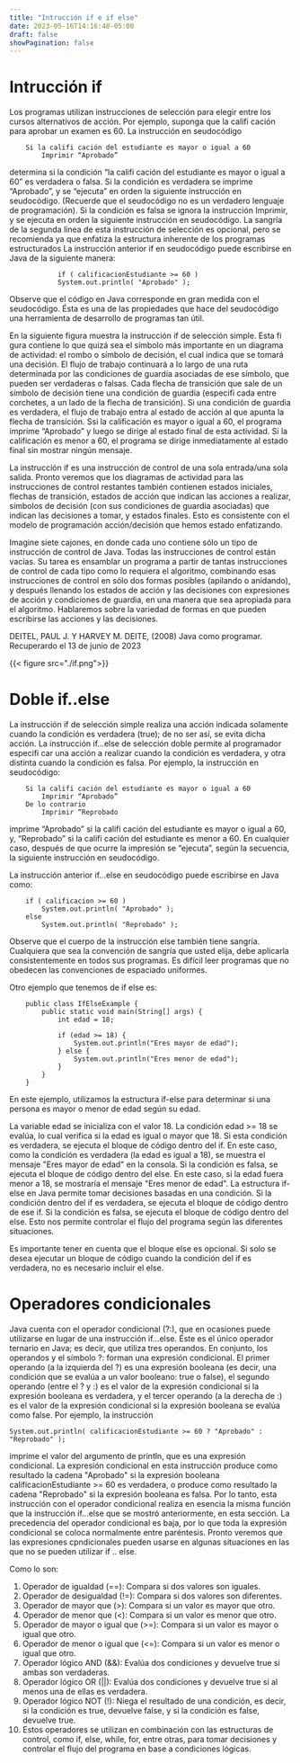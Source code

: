 ```yaml
---
title: "Intrucción if e if else"
date: 2023-05-16T14:16:48-05:00
draft: false
showPagination: false
---
```


# Intrucción if

Los programas utilizan instrucciones de selección para elegir entre los cursos alternativos de acción. Por ejemplo, suponga que la califi cación para aprobar un examen es 60. La instrucción en seudocódigo

        Si la califi cación del estudiante es mayor o igual a 60
            Imprimir “Aprobado”

determina si la condición “la califi cación del estudiante es mayor o igual a 60” es verdadera o falsa. Si la condición es verdadera se imprime “Aprobado”, y se “ejecuta” en orden la siguiente instrucción en seudocódigo. (Recuerde que el seudocódigo no es un verdadero lenguaje de programación). Si la condición es falsa se ignora la instrucción Imprimir, y se ejecuta en orden la siguiente instrucción en seudocódigo. La sangría de la segunda línea de esta instrucción de selección es opcional, pero se recomienda ya que enfatiza la estructura inherente de los programas estructurados
    La instrucción anterior if en seudocódigo puede escribirse en Java de la siguiente manera:

                if ( calificacionEstudiante >= 60 )
                System.out.println( "Aprobado" );

Observe que el código en Java corresponde en gran medida con el seudocódigo. Ésta es una de las propiedades que hace del seudocódigo una herramienta de desarrollo de programas tan útil.

En la siguiente figura muestra la instrucción if de selección simple. Esta fi gura contiene lo que quizá sea el símbolo 
más importante en un diagrama de actividad: el rombo o símbolo de decisión, el cual indica que se tomará 
una decisión. El flujo de trabajo continuará a lo largo de una ruta determinada por las condiciones de guardia
asociadas de ese símbolo, que pueden ser verdaderas o falsas. Cada flecha de transición que sale de un símbolo 
de decisión tiene una condición de guardia (especifi cada entre corchetes, a un lado de la flecha de transición). 
Si una condición de guardia es verdadera, el flujo de trabajo entra al estado de acción al que apunta la flecha de 
transición. Ssi la calificación es mayor o igual a 60, el programa imprime “Aprobado” y luego se 
dirige al estado final de esta actividad. Si la calificación es menor a 60, el programa se dirige inmediatamente al 
estado final sin mostrar ningún mensaje.

La instrucción if es una instrucción de control de una sola entrada/una sola salida. Pronto veremos que los 
diagramas de actividad para las instrucciones de control restantes también contienen estados iniciales, flechas
de transición, estados de acción que indican las acciones a realizar, símbolos de decisión (con sus condiciones de
guardia asociadas) que indican las decisiones a tomar, y estados finales. Esto es consistente con el modelo
de programación acción/decisión que hemos estado enfatizando.

Imagine siete cajones, en donde cada uno contiene sólo un tipo de instrucción de control de Java. Todas 
las instrucciones de control están vacías. Su tarea es ensamblar un programa a partir de tantas instrucciones de 
control de cada tipo como lo requiera el algoritmo, combinando esas instrucciones de control en sólo dos formas 
posibles (apilando o anidando), y después llenando los estados de acción y las decisiones con expresiones de 
acción y condiciones de guardia, en una manera que sea apropiada para el algoritmo. Hablaremos sobre la variedad de formas en que pueden escribirse las acciones y las decisiones.

DEITEL, PAUL J. Y HARVEY M. DEITE, (2008) Java como programar. Recuperardo el 13 de junio de 2023

{{< figure src="./if.png">}}

# Doble if..else

La instrucción if de selección simple realiza una acción indicada solamente cuando la condición es verdadera 
(true); de no ser así, se evita dicha acción. La instrucción if...else de selección doble permite al programador 
especifi car una acción a realizar cuando la condición es verdadera, y otra distinta cuando la condición es falsa. Por 
ejemplo, la instrucción en seudocódigo:

        Si la califi cación del estudiante es mayor o igual a 60
            Imprimir “Aprobado”
        De lo contrario
            Imprimir “Reprobado

imprime “Aprobado” si la califi cación del estudiante es mayor o igual a 60, y, “Reprobado” si la califi cación del 
estudiante es menor a 60. En cualquier caso, después de que ocurre la impresión se “ejecuta”, según la secuencia, 
la siguiente instrucción en seudocódigo.

La instrucción anterior if...else en seudocódigo puede escribirse en Java como:

        if ( calificacion >= 60 )
            System.out.println( "Aprobado" );
        else
            System.out.println( "Reprobado" );

Observe que el cuerpo de la instrucción else también tiene sangría. Cualquiera que sea la convención de sangría 
que usted elija, debe aplicarla consistentemente en todos sus programas. Es difícil leer programas que no obedecen las convenciones de espaciado uniformes.

Otro ejemplo que tenemos de if else es:

        public class IfElseExample {
            public static void main(String[] args) {
                int edad = 18;

                if (edad >= 18) {
                    System.out.println("Eres mayor de edad");
                } else {
                    System.out.println("Eres menor de edad");
                }
            }
        }

En este ejemplo, utilizamos la estructura if-else para determinar si una persona es mayor o menor de edad según su edad.

La variable edad se inicializa con el valor 18.
La condición edad >= 18 se evalúa, lo cual verifica si la edad es igual o mayor que 18. Si esta condición es verdadera, se ejecuta el bloque de código dentro del if.
En este caso, como la condición es verdadera (la edad es igual a 18), se muestra el mensaje "Eres mayor de edad" en la consola.
Si la condición es falsa, se ejecuta el bloque de código dentro del else. En este caso, si la edad fuera menor a 18, se mostraría el mensaje "Eres menor de edad".
La estructura if-else en Java permite tomar decisiones basadas en una condición. Si la condición dentro del if es verdadera, se ejecuta el bloque de código dentro de ese if. Si la condición es falsa, se ejecuta el bloque de código dentro del else. Esto nos permite controlar el flujo del programa según las diferentes situaciones.

Es importante tener en cuenta que el bloque else es opcional. Si solo se desea ejecutar un bloque de código cuando la condición del if es verdadera, no es necesario incluir el else.

# Operadores condicionales

Java cuenta con el operador condicional (?:), que en ocasiones puede utilizarse en lugar de una instrucción 
if...else. Éste es el único operador ternario en Java; es decir, que utiliza tres operandos. En conjunto, los 
operandos y el símbolo ?: forman una expresión condicional. El primer operando (a la izquierda del ?) es una 
expresión booleana (es decir, una condición que se evalúa a un valor booleano: true o false), el segundo 
operando (entre el ? y :) es el valor de la expresión condicional si la expresión booleana es verdadera, y el tercer operando (a la derecha de :) es el valor de la expresión condicional si la expresión booleana se evalúa como 
false. Por ejemplo, la instrucción

    System.out.println( calificacionEstudiante >= 60 ? "Aprobado" : "Reprobado" );

imprime el valor del argumento de println, que es una expresión condicional. La expresión condicional en esta 
instrucción produce como resultado la cadena "Aprobado" si la expresión booleana calificacionEstudiante >= 60 es verdadera, o produce como resultado la cadena "Reprobado" si la expresión booleana es falsa. Por lo tanto, esta instrucción con el operador condicional realiza en esencia la misma función que la instrucción if...else que se mostró anteriormente, en esta sección. La precedencia del operador condicional es baja, por lo que toda la expresión condicional se coloca normalmente entre paréntesis. Pronto veremos que las expresiones cpndicionales pueden usarse en algunas situaciones en las que no se pueden utilizar if .. else.

Como lo son:

<ol>
        <li>Operador de igualdad (==): Compara si dos valores son iguales.</li>
        <li>Operador de desigualdad (!=): Compara si dos valores son diferentes.</li>
        <li>Operador de mayor que (>): Compara si un valor es mayor que otro.</li>
        <li>Operador de menor que (<): Compara si un valor es menor que otro.</li>
        <li>Operador de mayor o igual que (>=): Compara si un valor es mayor o igual que otro.</li>
        <li>Operador de menor o igual que (<=): Compara si un valor es menor o igual que otro.</li>
        <li>Operador lógico AND (&&): Evalúa dos condiciones y devuelve true si ambas son verdaderas.</li>
        <li>Operador lógico OR (||): Evalúa dos condiciones y devuelve true si al menos una de ellas es verdadera.</li>
        <li>Operador lógico NOT (!): Niega el resultado de una condición, es decir, si la condición es true, devuelve false, y si la condición es false, devuelve true.</li>
        <li>Estos operadores se utilizan en combinación con las estructuras de control, como if, else, while, for, entre otras, para tomar decisiones y controlar el flujo del programa en base a condiciones lógicas.</li>
    </ol>